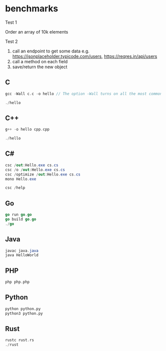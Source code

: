 # benchmarks

Test 1

Order an array of 10k elements

Test 2

1) call an endpoint to get some data
e.g. <https://jsonplaceholder.typicode.com/users>, <https://reqres.in/api/users>
2) call a method on each field
3) save/return the new object

## C

```c
gcc -Wall c.c -o hello // The option -Wall turns on all the most commonly-used compiler warnings

./hello
```

## C++

```cpp
g++ -o hello cpp.cpp

./hello
```

## C\#

```cs
csc /out:Hello.exe cs.cs
csc /o /out:Hello.exe cs.cs
csc /optimize /out:Hello.exe cs.cs
mono Hello.exe

csc /help
```

## Go

```go
go run go.go
go build go.go
./go
```

## Java

```java
javac java.java
java HelloWorld
```

## PHP

```php
php php.php
```

## Python

```python
python python.py
python3 python.py
```

## Rust

```rust
rustc rust.rs
./rust
```
